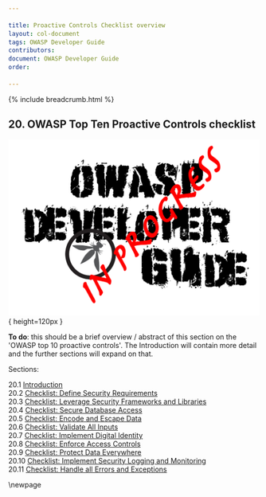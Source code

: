 ```yaml
---

title: Proactive Controls Checklist overview
layout: col-document
tags: OWASP Developer Guide
contributors:
document: OWASP Developer Guide
order:

---
```


{% include breadcrumb.html %}

## 20. OWASP Top Ten Proactive Controls checklist

![Developer Guide](../assets/images/dg_wip.png){ height=120px }

**To do**: this should be a brief overview / abstract of this section on the 'OWASP top 10 proactive controls'.
The Introduction will contain more detail and the further sections will expand on that.

Sections:

20.1 [Introduction](#owasp-top-ten-proactive-controls-introduction)  
20.2 [Checklist: Define Security Requirements](#checklist-define-security-requirements)  
20.3 [Checklist: Leverage Security Frameworks and Libraries](#checklist-leverage-security-frameworks-and-libraries)  
20.4 [Checklist: Secure Database Access](#checklist-secure-database-access)  
20.5 [Checklist: Encode and Escape Data](#checklist-encode-and-escape-data)  
20.6 [Checklist: Validate All Inputs](#checklist-validate-all-inputs)  
20.7 [Checklist: Implement Digital Identity](#checklist-implement-digital-identity)  
20.8 [Checklist: Enforce Access Controls](#checklist-enforce-access-controls)  
20.9 [Checklist: Protect Data Everywhere](#checklist-protect-data-everywhere)  
20.10 [Checklist: Implement Security Logging and Monitoring](#checklist-implement-security-logging-and-monitoring)  
20.11 [Checklist: Handle all Errors and Exceptions](#checklist-handle-all-errors-and-exceptions)  

\newpage
